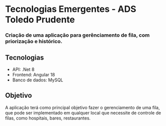 # Tecnologias Emergentes - ADS Toledo Prudente

### Criação de uma aplicação para gerênciamento de fila, com priorização e histórico.

## Tecnologias

- API: .Net 8
- Frontend: Angular 18
- Banco de dados: MySQL

## Objetivo

A aplicação terá como principal objetivo fazer o gerenciamento de uma fila, que pode ser implementado em qualquer local que necessite de controle de filas, como hospitais, bares, restaurantes.
